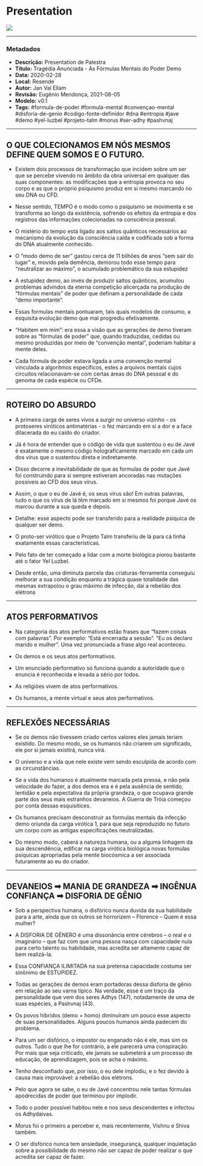 # Presentation

![](2020-02-28-ppt-1.jpg)

---
### Metadados

- **Descrição:** Presentation de Palestra
- **Título:** Tragédia Anunciada - As Fórmulas Mentais do Poder Demo
- **Data:** 2020-02-28
- **Local:** Resende
- **Autor:** Jan Val Ellam
- **Revisão:** Eugênio Mendonça, 2021-08-05
- **Modelo:** v0.1
- **Tags:** #formula-de-poder #formula-mental #convençao-mental #disforia-de-genio #codigo-fonte-definidor #dna #entropia #jave #demo #yel-luzbel #projeto-talm #morus #ser-adhy #pashvnaj 

---
## O QUE COLECIONAMOS EM NÓS MESMOS DEFINE QUEM SOMOS E O FUTURO.

- Existem dois processos de transformação que incidem sobre um ser que se percebe vivendo no âmbito da obra universal em qualquer das suas componentes: as modificações que a entropia provoca no seu corpo e as que o próprio psiquismo produz em si mesmo marcando no seu DNA ou CFD.

- Nesse sentido, TEMPO é o modo como o psiquismo se movimenta e se transforma ao longo da existência, sofrendo os efeitos da entropia e dos registros das informações colecionadas na consciência pessoal. 

- O mistério do tempo está ligado aos saltos quânticos necessários ao mecanismo da evolução da consciência caída e codificada sob a forma do DNA atualmente conhecido.

- O “modo demo de ser” gastou cerca de 11 bilhões de anos “sem sair do lugar” e, movido pela demência, demorou todo esse tempo para “neutralizar ao máximo”, o acumulado problemático da sua estupidez

- A estupidez demo, ao invés de produzir saltos quânticos, acumulou problemas advindos da eterna competição alicerçada na produção de “fórmulas mentais” de poder que definam a personalidade de cada “demo importante”. 

- Essas formulas mentais pontuaram, tais quais modelos de consumo, a esquisita evolução demo que mal progrediu efetivamente.

- “Habitem em mim”: era essa a visão que as gerações de demo tiveram sobre as “fórmulas de poder” que, quando traduzidas, cedidas ou mesmo produzidas por meio de “convenção mental”, poderiam habitar a mente deles.

- Cada fórmula de poder estava ligada a uma convenção mental vinculada a algoritmos específicos, estes a arquivos mentais cujos circuitos relacionavam-se com certas áreas do DNA pessoal e do genoma de cada espécie ou CFDe. 

---
## ROTEIRO DO ABSURDO

- A primeira carga de seres vivos a surgir no universo vizinho - os protoseres viróticos antimatérias - o fez marcando em si a dor e a face dilacerada do eu caído do criador. 

- Já é hora de entender que o código de vida que sustentou o eu de Javé é exatamente o mesmo código holograficamente marcado em cada um dos vírus que o sustentou direta e indiretamente.  

- Disso decorre a inevitabilidade de que as formulas de poder que Javé foi construindo para si sempre estiveram ancoradas nas mutações possíveis ao CFD dos seus vírus. 

- Assim, o que o eu de Javé é, os seus vírus são! Em outras palavras, tudo o que os vírus de lá têm marcado em si mesmos foi porque Javé os marcou durante a sua queda e depois.

- Detalhe: esse aspecto pode ser transferido para a realidade psíquica de qualquer ser demo.

- O proto-ser virótico que o Projeto Talm transferiu de lá para cá tinha exatamente essas características. 

- Pelo fato de ter começado a lidar com a morte biológica piorou bastante até o  fator Yel Luzbel.

- Desde então, uma diminuta parcela das criaturas-ferramenta conseguiu melhorar a sua condição enquanto a trágica quase totalidade das mesmas extrapolou o grau máximo de infecção, daí a rebelião dos elétrons

---
## ATOS PERFORMATIVOS

- Na categoria dos atos performativos estão frases que “fazem coisas com palavras”. Por exemplo: “Está encerrada a sessão”. “Eu os declaro marido e mulher”. Uma vez pronunciada a frase algo real aconteceu.
 
- Os demos e os seus atos performativos. 
 
- Um enunciado performativo só funciona quando a autoridade que o enuncia é reconhecida e levada a sério por todos.
 
- As religiões vivem de atos performativos.

- Os humanos, a mente virtual e seus atos performativos. 

---
## REFLEXÕES NECESSÁRIAS

- Se os demos não tivessem criado certos valores eles jamais teriam existido. Do mesmo modo, se os humanos não criarem um significado, ele por si jamais existirá, nunca virá.

- O universo e a vida que nele existe vem sendo esculpida de acordo com as circunstâncias.

- Se a vida dos humanos é atualmente marcada pela pressa, e não pela velocidade do fazer, a dos demos era e é pela ausência de sentido, lentidão e pela expectativa da própria grandeza, o que ocupava grande parte dos seus mais estranhos devaneios. A Guerra de Tróia começou por conta dessas esquisitices. 

- Os humanos precisam desconstruir as formulas mentais da infecção demo oriunda da carga virótica 1, para que seja reproduzido no futuro um corpo com as antigas especificações neutralizadas.

- Do mesmo modo, caberá a natureza humana, ou a alguma linhagem da sua descendência, edificar na carga virótica biológica novas formulas psíquicas apropriadas pela mente biocósmica a ser associada futuramente ao eu do criador.   

---
## DEVANEIOS ➡ MANIA DE GRANDEZA ➡ INGÊNUA CONFIANÇA ➡ DISFORIA DE GÊNIO

- Sob a perspectiva humana, o disfórico nunca duvida da sua habilidade para a arte, ainda que os outros se horrorizem – Florence – Quem é essa mulher?

- A DISFORIA DE GÊNERO é uma dissonância entre cérebros – o real e o imaginário – que faz com que uma pessoa nasça com capacidade nula para certo talento ou habilidade, mas acredita ser altamente capaz de bem realizá-la.

- Essa CONFIANÇA ILIMITADA na sua pretensa capacidade costuma ser sinônimo de ESTUPIDEZ.

- Todas as gerações de demos eram portadoras dessa disforia de gênio em relação ao seu varna típico. Na verdade, esse é um traço da personalidade que vem dos seres Adhys (147), notadamente de uma de suas espécies, a Pashvnaj (43).

- Os povos híbridos (demo + homo) diminuíram um pouco esse aspecto de suas personalidades. Alguns poucos humanos ainda padecem do problema.

- Para um ser disfórico, o impostor ou enganado não é ele, mas sim os outros. Tudo o que lhe for contrário, a ele parecerá uma conspiração. Por mais que seja criticado, ele jamais se submeterá a um processo de educação, de aprendizagem, pois se acha o máximo. 

- Tenho desconfiado que, por isso, o eu dele implodiu, e o fez devido à causa mais improvável: a rebelião dos elétrons.  

- Pelo que agora se sabe, o eu de Javé concentrou nele tantas fórmulas apodrecidas de poder que terminou por implodir.

- Todo o poder possível habitou nele e nos seus descendentes e infectou os Adhydaivas.

- Morus foi o primeiro a perceber e, mais recentemente, Vishnu e Shiva também. 

- O ser disfórico nunca tem ansiedade, insegurança, qualquer inquietação sobre a possibilidade do mesmo não ser capaz de poder realizar o que acredita ser capaz de fazer.



